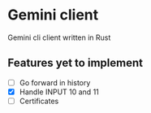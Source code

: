 # Gemini client

Gemini cli client written in Rust

## Features yet to implement

- [ ] Go forward in history
- [x] Handle INPUT 10 and 11
- [ ] Certificates
